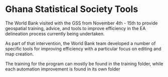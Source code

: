 # Ghana Statistical Society Tools
The World Bank visited with the GSS from November 4th - 15th to provide geospatial training, advice, and tools to improve efficiency in the EA delineation process currently being undertaken.

As part of that intervention, the World Bank team developed a number of specific tools for improving efficiency with a particular focus on editing and map creation.

The training for the program can mostly be found in the training folder, while each automation improvement is found in its own folder
